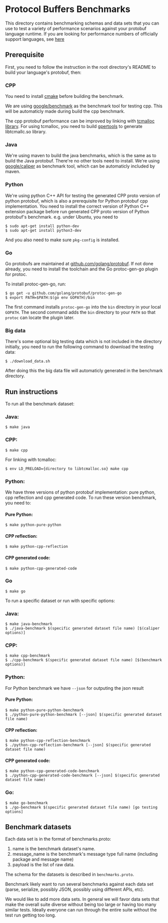 
# Protocol Buffers Benchmarks

This directory contains benchmarking schemas and data sets that you
can use to test a variety of performance scenarios against your
protobuf language runtime. If you are looking for performance 
numbers of officially support languages, see [here](
https://github.com/google/protobuf/blob/master/docs/Performance.md)

## Prerequisite

First, you need to follow the instruction in the root directory's README to
build your language's protobuf, then:

### CPP
You need to install [cmake](https://cmake.org/) before building the benchmark.

We are using [google/benchmark](https://github.com/google/benchmark) as the
benchmark tool for testing cpp. This will be automaticly made during build the
cpp benchmark.

The cpp protobuf performance can be improved by linking with [tcmalloc library](
https://gperftools.github.io/gperftools/tcmalloc.html). For using tcmalloc, you
need to build [gpertools](https://github.com/gperftools/gperftools) to generate
libtcmallc.so library.

### Java
We're using maven to build the java benchmarks, which is the same as to build
the Java protobuf. There're no other tools need to install. We're using
[google/caliper](https://github.com/google/caliper) as benchmark tool, which
can be automaticly included by maven.

### Python
We're using python C++ API for testing the generated
CPP proto version of python protobuf, which is also a prerequisite for Python
protobuf cpp implementation. You need to install the correct version of Python
C++ extension package before run generated CPP proto version of Python
protobuf's benchmark. e.g. under Ubuntu, you need to

```
$ sudo apt-get install python-dev
$ sudo apt-get install python3-dev
```
And you also need to make sure `pkg-config` is installed.

### Go
Go protobufs are maintained at [github.com/golang/protobuf](
http://github.com/golang/protobuf). If not done already, you need to install the 
toolchain and the Go protoc-gen-go plugin for protoc. 

To install protoc-gen-go, run:

```
$ go get -u github.com/golang/protobuf/protoc-gen-go
$ export PATH=$PATH:$(go env GOPATH)/bin
```

The first command installs `protoc-gen-go` into the `bin` directory in your local `GOPATH`.
The second command adds the `bin` directory to your `PATH` so that `protoc` can locate the plugin later.

### Big data

There's some optional big testing data which is not included in the directory
initially, you need to run the following command to download the testing data:

```
$ ./download_data.sh
```

After doing this the big data file will automaticly generated in the
benchmark directory.

## Run instructions

To run all the benchmark dataset:

### Java:

```
$ make java
```

### CPP:

```
$ make cpp
```

For linking with tcmalloc:

```
$ env LD_PRELOAD={directory to libtcmalloc.so} make cpp
```

### Python:

We have three versions of python protobuf implementation: pure python, cpp
reflection and cpp generated code. To run these version benchmark, you need to:

#### Pure Python:

```
$ make python-pure-python
```

#### CPP reflection:

```
$ make python-cpp-reflection
```

#### CPP generated code:

```
$ make python-cpp-generated-code
```

### Go
```
$ make go
```

To run a specific dataset or run with specific options:

### Java:

```
$ make java-benchmark
$ ./java-benchmark $(specific generated dataset file name) [$(caliper options)]
```

### CPP:

```
$ make cpp-benchmark
$ ./cpp-benchmark $(specific generated dataset file name) [$(benchmark options)]
```

### Python:

For Python benchmark we have `--json` for outputing the json result

#### Pure Python:

```
$ make python-pure-python-benchmark
$ ./python-pure-python-benchmark [--json] $(specific generated dataset file name)
```

#### CPP reflection:

```
$ make python-cpp-reflection-benchmark
$ ./python-cpp-reflection-benchmark [--json] $(specific generated dataset file name)
```

#### CPP generated code:

```
$ make python-cpp-generated-code-benchmark
$ ./python-cpp-generated-code-benchmark [--json] $(specific generated dataset file name)
```

### Go:
```
$ make go-benchmark
$ ./go-benchmark $(specific generated dataset file name) [go testing options]
```


## Benchmark datasets

Each data set is in the format of benchmarks.proto:

1. name is the benchmark dataset's name.
2. message_name is the benchmark's message type full name (including package and message name)
3. payload is the list of raw data.

The schema for the datasets is described in `benchmarks.proto`.

Benchmark likely want to run several benchmarks against each data set (parse,
serialize, possibly JSON, possibly using different APIs, etc).

We would like to add more data sets.  In general we will favor data sets
that make the overall suite diverse without being too large or having
too many similar tests.  Ideally everyone can run through the entire
suite without the test run getting too long.
